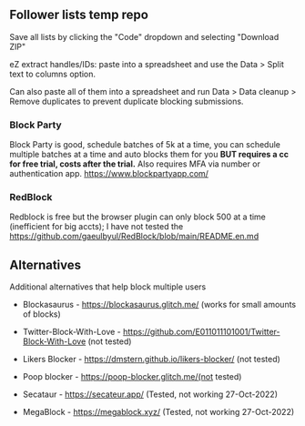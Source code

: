 ## Follower lists temp repo

Save all lists by clicking the "Code" dropdown and selecting "Download ZIP"


eZ extract handles/IDs: paste into a spreadsheet and use the Data > Split text to columns option.  

Can also paste all of them into a spreadsheet and run Data > Data cleanup > Remove duplicates to prevent duplicate blocking submissions.  


### Block Party 
Block Party is good, schedule batches of 5k at a time, you can schedule multiple batches at a time and auto blocks them for you **BUT requires a cc for free trial, costs after the trial.**  Also requires MFA via number or authentication app.
https://www.blockpartyapp.com/  

### RedBlock
Redblock is free but the browser plugin can only block 500 at a time (inefficient for big accts); I have not tested the   
https://github.com/gaeulbyul/RedBlock/blob/main/README.en.md  
  
## Alternatives
Additional alternatives that help block multiple users  
- Blockasaurus - https://blockasaurus.glitch.me/ (works for small amounts of blocks)  
- Twitter-Block-With-Love - https://github.com/E011011101001/Twitter-Block-With-Love (not tested)  
- Likers Blocker - https://dmstern.github.io/likers-blocker/ (not tested)  
- Poop blocker - https://poop-blocker.glitch.me/(not tested)  
  
- Secataur - https://secateur.app/ (Tested, not working 27-Oct-2022)  
- MegaBlock - https://megablock.xyz/ (Tested, not working 27-Oct-2022)  
